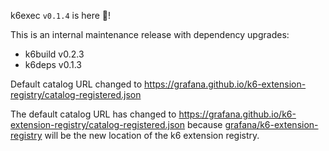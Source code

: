 k6exec `v0.1.4` is here 🎉!

This is an internal maintenance release with dependency upgrades:

- k6build v0.2.3
- k6deps v0.1.3

Default catalog URL changed to https://grafana.github.io/k6-extension-registry/catalog-registered.json

The default catalog URL has changed to https://grafana.github.io/k6-extension-registry/catalog-registered.json because [grafana/k6-extension-registry](https://github.com/grafana/k6-extension-registry) will be the new location of the k6 extension registry.
